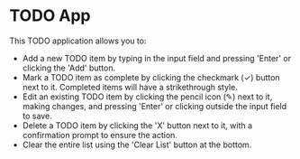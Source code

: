 # TODO App

This TODO application allows you to:

- Add a new TODO item by typing in the input field and pressing 'Enter' or clicking the 'Add' button.
- Mark a TODO item as complete by clicking the checkmark (✓) button next to it. Completed items will have a strikethrough style.
- Edit an existing TODO item by clicking the pencil icon (✎) next to it, making changes, and pressing 'Enter' or clicking outside the input field to save.
- Delete a TODO item by clicking the 'X' button next to it, with a confirmation prompt to ensure the action.
- Clear the entire list using the 'Clear List' button at the bottom.
